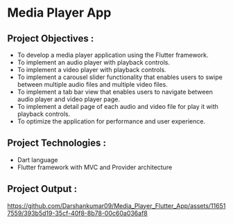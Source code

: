 # Media Player App

## Project Objectives :

- To develop a media player application using the Flutter framework.
- To implement an audio player with playback controls.
- To implement a video player with playback controls.
- To implement a carousel slider functionality that enables users to swipe between multiple audio
  files and multiple video files.
- To implement a tab bar view that enables users to navigate between audio player and video
  player page.
- To implement a detail page of each audio and video file for play it with playback controls.
- To optimize the application for performance and user experience.

## Project Technologies :

- Dart language
- Flutter framework with MVC and Provider architecture

## Project Output :

https://github.com/Darshankumar09/Media_Player_Flutter_App/assets/116517559/393b5d19-35cf-40f8-8b78-00c60a036af8
